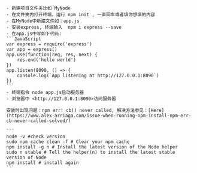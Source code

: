 ````# NodeJS服务器搭建


- 新建项目文件夹比如 MyNode
- 在文件夹内打开终端，运行 npm init , 一直回车或者填你想填的内容
- 在MyNode中新建文件如：app.js
- 安装express, 终端输入  npm i express --save
- 在app.js中写如下代码:
```JavaScript
var express = require('express')
var app = express()
app.use(function(req, res, next) {
	res.end('hello world')
})
app.listen(8090, () => {
	console.log(`App listening at http://127.0.0.1:8090`)
})
```
- 终端指令 node app.js启动服务器
- 浏览器中 <http://127.0.0.1:8090>访问服务器

安装时出现问题：npm err! cb() never called, 解决方法参见：[Here](https://www.alex-arriaga.com/issue-when-running-npm-install-npm-err-cb-never-called-solved/)

```
node -v #check version
sudo npm cache clean -f # Clear your npm cache
npm install -g n # Install the latest version of the Node helper
sudo n stable # Tell the helper(n) to install the latest stable version of Node
npm install # install again
```
